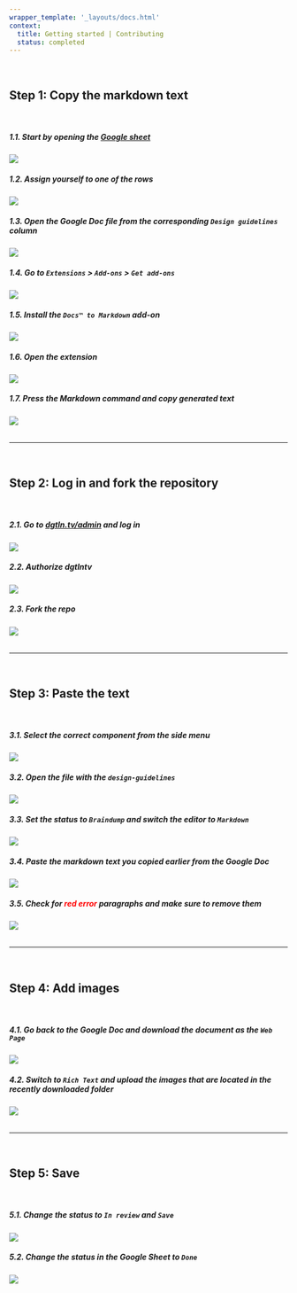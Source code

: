 ```yaml
---
wrapper_template: '_layouts/docs.html'
context:
  title: Getting started | Contributing
  status: completed
---
```


<br>

## Step 1: Copy the markdown text

<br>

<div class="row u-equal-height">
  <div class="col-6 p-card u-no-padding">
    <div class="p-card__inner">
      <h5>1.1. Start by opening the <a href="https://docs.google.com/spreadsheets/d/19HJPsX651deboiJXcbPsJRU8rt90fJm6GCf5t77kDJc" target="_blank" rel="noreferrer noopener">Google sheet <i class="p-icon--external-link"></i></a></h5>
    </div>
    <img src="/static/images/0.jpg">
    </div>
  <!-- -->
  <div class="col-6 p-card u-no-padding">
    <div class="p-card__inner">
      <h5>1.2. Assign yourself to one of the rows</h5>
    </div>
    <img src="/static/images/1.jpg">
  </div>
  <!-- -->
  <div class="col-6 p-card u-no-padding">
    <div class="p-card__inner">
      <h5>1.3. Open the Google Doc file from the corresponding <code>Design guidelines</code> column</h5>
    </div>
    <img src="/static/images/2.jpg">
  </div>
  <!-- -->
  <div class="col-6 p-card u-no-padding">
    <div class="p-card__inner">
      <h5>1.4. Go to <code>Extensions</code> > <code>Add-ons</code> > <code>Get add-ons</code></h5>
    </div>
    <img src="/static/images/3.jpg">
  </div>
  <!-- -->
  <div class="col-6 p-card u-no-padding">
    <div class="p-card__inner">
      <h5>1.5. Install the <code>Docs™ to Markdown</code> add-on</h5>
    </div>
    <img src="/static/images/4.jpg">
  </div>
  <!-- -->
  <div class="col-6 p-card u-no-padding">
    <div class="p-card__inner">
      <h5>1.6. Open the extension</h5>
    </div>
    <img src="/static/images/5.jpg">
  </div>
  <!-- -->
  <div class="col-6 p-card u-no-padding">
    <div class="p-card__inner">
      <h5>1.7. Press the Markdown command and copy generated text</h5>
    </div>
    <img src="/static/images/6.jpg">
  </div>
</div>

<br>

---

<br>

## Step 2: Log in and fork the repository

<br>

<div class="row u-equal-height">
  <div class="col-6 p-card u-no-padding">
    <div class="p-card__inner">
      <h5>2.1. Go to <a href="https://dgtln.tv/admin" target="_blank" rel="noreferrer">dgtln.tv/admin</a><i class="p-icon--external-link"></i> and log in</h5>
    </div>
    <img src="/static/images/7.jpg">
  </div>
  <!-- -->
  <div class="col-6 p-card u-no-padding">
    <div class="p-card__inner">
      <h5>2.2. Authorize dgtlntv</h5>
    </div>
    <img src="/static/images/7.1.jpg">
  </div>
  <!-- -->
  <div class="col-6 p-card u-no-padding">
    <div class="p-card__inner">
      <h5>2.3. Fork the repo</h5>
    </div>
    <img src="/static/images/7.2.jpg">
  </div>
</div>

<br>

---

<br>

## Step 3: Paste the text

<br>

<div class="row u-equal-height">
  <div class="col-6 p-card u-no-padding">
    <div class="p-card__inner">
      <h5>3.1. Select the correct component from the side menu</h5>
    </div>
    <img src="/static/images/8.jpg">
  </div>
  <!-- -->
  <div class="col-6 p-card u-no-padding">
    <div class="p-card__inner">
      <h5>3.2. Open the file with the <code>design-guidelines</code></h5>
    </div>
    <img src="/static/images/9.jpg">
  </div>
  <!-- -->
  <div class="col-6 p-card u-no-padding">
    <div class="p-card__inner">
      <h5>3.3. Set the status to <code>Braindump</code> and switch the editor to <code>Markdown</code></h5>
    </div>
    <img src="/static/images/10.jpg">
  </div>
  <!-- -->
  <div class="col-6 p-card u-no-padding">
    <div class="p-card__inner">
      <h5>3.4. Paste the markdown text you copied earlier from the Google Doc</h5>
    </div>
    <img src="/static/images/11.jpg">
  </div>
  <!-- -->
  <div class="col-6 p-card u-no-padding">
    <div class="p-card__inner">
      <h5>3.5. Check for <span style="color: red">red error</span> paragraphs and make sure to remove them</h5>
    </div>
    <img src="/static/images/12.jpg">
  </div>
  <!-- <div class="col-6 p-card u-no-padding">
    <div class="p-card__inner">
      <h5>If the document contains a table, convert it into a bulleted list</h5>
    </div>
    <img src="/static/images/12.jpg">
  </div> -->
</div>

<br>

---

<br>

## Step 4: Add images

<br>

<div class="row u-equal-height">
  <div class="col-6 p-card u-no-padding">
    <div class="p-card__inner">
      <h5>4.1. Go back to the Google Doc and download the document as the <code>Web Page</code></h5>
    </div>
    <img src="/static/images/13.jpg">
  </div>
  <!-- -->
  <div class="col-6 p-card u-no-padding">
    <div class="p-card__inner">
      <h5>4.2. Switch to <code>Rich Text</code> and upload the images that are located in the recently downloaded folder</h5>
    </div>
    <img src="/static/images/14.jpg">
  </div>
</div>

<br>

---

<br>

## Step 5: Save

<br>

<div class="row u-equal-height">
  <div class="col-6 p-card u-no-padding">
    <div class="p-card__inner">
      <h5>5.1. Change the status to <code>In review</code> and <code>Save</code></h5>
    </div>
    <img src="/static/images/16.jpg">
  </div>
  <!-- -->
  <div class="col-6 p-card u-no-padding">
    <div class="p-card__inner">
      <h5>5.2. Change the status in the Google Sheet to <code>Done</code></h5>
    </div>
    <img src="/static/images/17.jpg">
  </div>
</div>

<br>
<br>
<br>